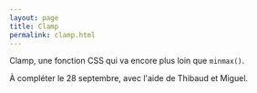 ```yaml
---
layout: page
title: Clamp
permalink: clamp.html
---
```


Clamp, une fonction CSS qui va encore plus loin que `minmax()`.

À compléter le 28 septembre, avec l'aide de Thibaud et Miguel.
